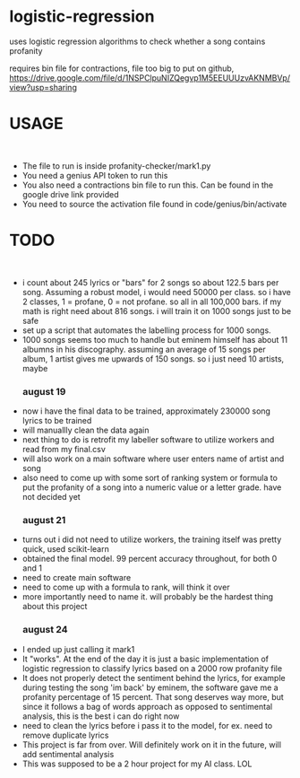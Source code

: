 # logistic-regression
uses logistic regression algorithms to check whether a song contains profanity

requires bin file for contractions, file too big to put on github, 
https://drive.google.com/file/d/1NSPClpuNIZQegvp1M5EEUUUzvAKNMBVp/view?usp=sharing
<h1>USAGE</h1> <br>
<ul>
<li>The file to run is inside profanity-checker/mark1.py</li>
<li>You need a genius API token to run this</li>
<li>You also need a contractions bin file to run this. Can be found in the google drive link provided</li>
<li>You need to source the activation file found in code/genius/bin/activate</li>
</ul>

<h1>TODO</h1> <br>
<ul>
  <li>i count about 245 lyrics or "bars" for 2 songs so about 122.5 bars per song. Assuming a robust model, i would need 50000 per class. so i have 2 classes, 1 = profane, 0 = not profane. so all in all 100,000 bars. if my math is right need about 816 songs. i will train it on 1000 songs just to be safe</li>
    <li> set up a script that automates the labelling process for 1000 songs.</li>
      <li>1000 songs seems too much to handle but eminem himself has about 11 albumns in his discography. assuming an average of 15 songs per album, 1 artist gives me upwards of 150 songs. so i just need 10 artists, maybe</li>
      <h3>august 19</h3>
      <li>now i have the final data to be trained, approximately 230000 song lyrics to be trained</li>
      <li>will manuallly clean the data again</li>
      <li>next thing to do is retrofit my labeller software to utilize workers and read from my final.csv</li>
      <li>will also work on a main software where user enters name of artist and song</li>
      <li>also need to come up with some sort of ranking system or formula to put the profanity of a song into a numeric value or a letter grade. have not decided yet</li>

  <h3>august 21</h3>
  <li>turns out i did not need to utilize workers, the training itself was pretty quick, used scikit-learn</li> 
  <li>obtained the final model. 99 percent accuracy throughout, for both 0 and 1</li>
  <li>need to create main software</li>
  <li>need to come up with a formula to rank, will think it over</li>
  <li>more importantly need to name it. will probably be the hardest thing about this project</li>

  <h3>august 24</h3>
  <li>I ended up just calling it mark1</li>
  <li>It "works". At the end of the day it is just a basic implementation of logistic regression to classify lyrics based on a 2000 row profanity file</li>
  <li>It does not properly detect the sentiment behind the lyrics, for example during testing the song 'im back' by eminem, the software gave me a profanity percentage of 15 percent. That song deserves way more, but since it follows a bag of words approach as opposed to sentimental analysis, this is the best i can do right now</li>
  <li>need to clean the lyrics before i pass it to the model, for ex. need to remove duplicate lyrics</li>
  <li>This project is far from over. Will definitely work on it in the future, will add sentimental analysis</li>
  <li>This was supposed to be a 2 hour project for my AI class. LOL</li>
</ul>

